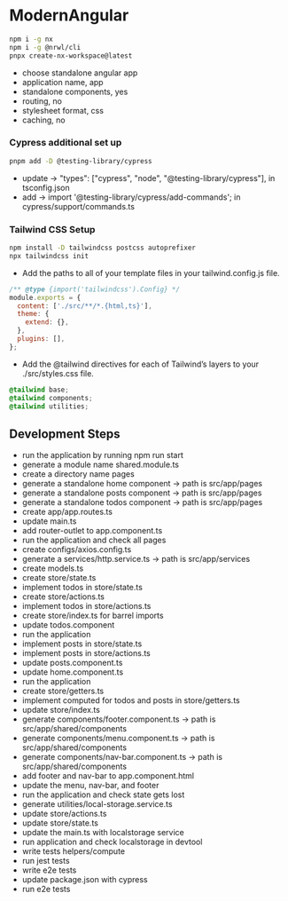 # ModernAngular

```bash
npm i -g nx
npm i -g @nrwl/cli
pnpx create-nx-workspace@latest
```

- choose standalone angular app
- application name, app
- standalone components, yes
- routing, no
- stylesheet format, css
- caching, no

### Cypress additional set up

```bash
pnpm add -D @testing-library/cypress
```

- update -> "types": ["cypress", "node", "@testing-library/cypress"], in tsconfig.json
- add -> import '@testing-library/cypress/add-commands'; in cypress/support/commands.ts

### Tailwind CSS Setup

```bash
npm install -D tailwindcss postcss autoprefixer
npx tailwindcss init
```

- Add the paths to all of your template files in your tailwind.config.js file.

```js
/** @type {import('tailwindcss').Config} */
module.exports = {
  content: ['./src/**/*.{html,ts}'],
  theme: {
    extend: {},
  },
  plugins: [],
};
```

- Add the @tailwind directives for each of Tailwind’s layers to your ./src/styles.css file.

```css
@tailwind base;
@tailwind components;
@tailwind utilities;
```

## Development Steps

- run the application by running npm run start
- generate a module name shared.module.ts
- create a directory name pages
- generate a standalone home component -> path is src/app/pages
- generate a standalone posts component -> path is src/app/pages
- generate a standalone todos component -> path is src/app/pages
- create app/app.routes.ts
- update main.ts
- add router-outlet to app.component.ts
- run the application and check all pages
- create configs/axios.config.ts
- generate a services/http.service.ts -> path is src/app/services
- create models.ts
- create store/state.ts
- implement todos in store/state.ts
- create store/actions.ts
- implement todos in store/actions.ts
- create store/index.ts for barrel imports
- update todos.component
- run the application
- implement posts in store/state.ts
- implement posts in store/actions.ts
- update posts.component.ts
- update home.component.ts
- run the application
- create store/getters.ts
- implement computed for todos and posts in store/getters.ts
- update store/index.ts
- generate components/footer.component.ts -> path is src/app/shared/components
- generate components/menu.component.ts -> path is src/app/shared/components
- generate components/nav-bar.component.ts -> path is src/app/shared/components
- add footer and nav-bar to app.component.html
- update the menu, nav-bar, and footer
- run the application and check state gets lost
- generate utilities/local-storage.service.ts
- update store/actions.ts
- update store/state.ts
- update the main.ts with localstorage service
- run application and check localstorage in devtool
- write tests helpers/compute
- run jest tests
- write e2e tests
- update package.json with cypress
- run e2e tests
